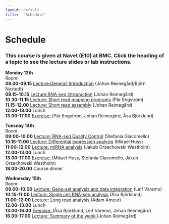 ```yaml
---
layout: default
title:  'Schedule'
---
```


# Schedule

### This course is given at Navet (E10) at BMC. Click the heading of a topic to see the lecture slides or lab instructions.

**Monday 13th**  
Room:  
**09.00-09.15** [Lecture:Generall Introduction](slides/NBIS_infroduction_Bjorn_nysted.pdf) (Johan Reimegård/Björn Nystedt)  
**09.15-10.15** [Lecture:RNA-seq introduction](slides/RNAseq_transcriptome_introduction_Johan_Reimegard.pdf) (Johan Reimegård)  
**10.30-11.15** [Lecture: Short read mapping programs](slides/RNA-seq_read_mapping_Par_Engstrom.pdf) (Pär Engström)  
**11.15-12.00** [Lecture: Short read assembly](slides/RNAseq_transcriptome_assembly_Johan_Reimegard.pdf) (Johan Reimegård)  
**12.00-13.00** Lunch  
**13.00-17.00** [Exercise: ](../labs/index) (Pär Engström, Johan Reimegård, Åsa Björklund)  
  

**Tuesday 14th**  
Room:  
**09:00-10.00** [Lecture: RNA-seq Quality Control](slides/not_yet_available.pdf) (Stefania Giacomello)  
**10.15-11.00** [Lecture: Differential expression analysis](slides/DiffExp_Mikael_Huss.pdf) (Mikael Huss)  
**11:00-12.00** [Lecture: miRNA analysis](slides/smallRNAs_Jakub_Westholm.pdf) (Jakub Orzechowski Westholm)  
**12.00-13.00** Lunch  
**13.00-17.00** [Exercise: ](../labs/index)(Mikael Huss, Stefania Giacomello, Jakub Orzechowski Westholm)  
**18.00-20.00** Course dinner

**Wednesday 15th**  
Room:  
**09.00-10.00** [Lecture: Gene-set analysis and data integration](slides/not_yet_available.pdf) (Leif Väremo)    
**10:15-11:00** [Lecture: Single cell RNA-seq analysis](slides/not_yet_available.pdf) (Åsa Björklund)  
**11:00-12:00** [Lecture: Long read analysis](slides/not_yet_available.pdf) (Adam Ameur)  
**12.00-13.00** Lunch  
**13.00-16.00** [Exercise: ](../labs/index) (Åsa Björklund, Leif Väremo, Johan Reimegård)  
**16.00-17.00** [Lecture: Summary of the week ](slides/not_yet_available.pdf) (Johan Reimegård)  

 

